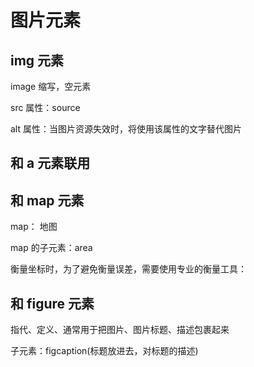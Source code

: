# 图片元素

## img 元素

image 缩写，空元素

src 属性：source

alt 属性：当图片资源失效时，将使用该属性的文字替代图片

## 和 a 元素联用

## 和 map 元素

map： 地图

map 的子元素：area

衡量坐标时，为了避免衡量误差，需要使用专业的衡量工具：

## 和 figure 元素

指代、定义、通常用于把图片、图片标题、描述包裹起来

子元素：figcaption(标题放进去，对标题的描述)
